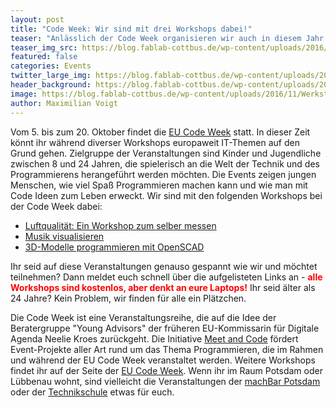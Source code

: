 ```yaml
---
layout: post
title: "Code Week: Wir sind mit drei Workshops dabei!"
teaser: "Anlässlich der Code Week organisieren wir auch in diesem Jahr wieder drei Workshops."
teaser_img_src: https://blog.fablab-cottbus.de/wp-content/uploads/2016/11/Werkstatt4-1080x675.jpg
featured: false
categories: Events
twitter_large_img: https://blog.fablab-cottbus.de/wp-content/uploads/2016/11/Werkstatt4-1080x675.jpg
header_background: https://blog.fablab-cottbus.de/wp-content/uploads/2016/11/Werkstatt4-1080x675.jpg
image: https://blog.fablab-cottbus.de/wp-content/uploads/2016/11/Werkstatt4-1080x675.jpg
author: Maximilian Voigt
---
```

<p>Vom 5. bis zum 20. Oktober findet die <a href="https://codeweek.eu/" target="_blank" rel="noopener noreferrer">EU Code Week</a> statt. In dieser Zeit könnt ihr während diverser Workshops europaweit IT-Themen auf den Grund gehen. Zielgruppe der Veranstaltungen sind Kinder und Jugendliche zwischen 8 und 24 Jahren, die spielerisch an die Welt der Technik und des Programmierens herangeführt werden möchten. Die Events zeigen jungen Menschen, wie viel Spaß Programmieren machen kann und wie man mit Code Ideen zum Leben erweckt.
Wir sind mit den folgenden Workshops bei der Code Week dabei:</p>
<ul>
 	<li><a href="https://meet-and-code.de/de/de/event-show/3926" target="_blank" rel="noopener noreferrer">Luftqualität: Ein Workshop zum selber messen</a></li>
 	<li><a href="https://meet-and-code.de/de/de/event-show/3911" target="_blank" rel="noopener noreferrer">Musik visualisieren</a></li>
 	<li><a href="https://meet-and-code.de/de/de/event-show/3909" target="_blank" rel="noopener noreferrer">3D-Modelle programmieren mit OpenSCAD</a></li>

</ul>
<p>Ihr seid auf diese Veranstaltungen genauso gespannt wie wir und möchtet teilnehmen? Dann meldet euch schnell über die aufgelisteten Links an - <strong style="color:red;">alle Workshops sind kostenlos, aber denkt an eure Laptops!</strong> Ihr seid älter als 24 Jahre? Kein Problem, wir finden für alle ein Plätzchen.</p>

<p>Die Code Week ist eine Veranstaltungsreihe, die auf die Idee der Beratergruppe "Young Advisors" der früheren EU-Kommissarin für Digitale Agenda Neelie Kroes zurückgeht. Die Initiative <a href="https://meet-and-code.org/a" target="_blank" rel="noopener noreferrer">Meet and Code</a> fördert Event-Projekte aller Art rund um das Thema Programmieren, die im Rahmen und während der EU Code Week veranstaltet werden. Weitere Workshops findet ihr auf der Seite der <a href="https://codeweek.eu/" target="_blank" rel="noopener noreferrer">EU Code Week</a>. Wenn ihr im Raum Potsdam oder Lübbenau wohnt, sind vielleicht die Veranstaltungen der <a href="https://machbar-potsdam.de/" rel="noopener noreferrer" target="_blank">machBar Potsdam</a> oder der <a href="https://jfvnet.de/cleverinside/" rel="noopener noreferrer" target="_blank">Technikschule</a> etwas für euch.</p>